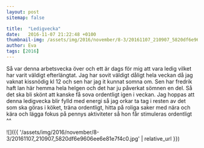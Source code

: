 ```yaml
---
layout: post
sitemap: false

title:  "Ledigvecka"
date:   2016-11-07 21:22:48 +0100
thumbnail-img: /assets/img/2016/november/8-3/20161107_210907_5820df6e9606ee6e81e7f4c0.jpg
author: Eva
tags: [2016]
---
```


Så var denna arbetsvecka över och ett är dags för mig att vara ledig vilket har varit väldigt efterlängtat. Jag har sovit väldigt dåligt hela veckan då jag vaknat kissnödig kl 12 och sen har jag it kunnat somna om.  Sen har fredrik haft lan här hemma hela helgen och det har ju påverkat sömnen en del. Så det ska bli skönt att kanske få sova ordentligt igen i veckan. Jag hoppas att denna ledigvecka blir fylld med energi så jag orkar ta tag i resten av det som ska göras i köket, träna ordentligt,  hitta på roliga saker med nära och kära och lägga fokus på pennys aktiviteter så hon får stimuleras ordentligt ^^

![]({{ '/assets/img/2016/november/8-3/20161107_210907_5820df6e9606ee6e81e7f4c0.jpg'  | relative_url }})

